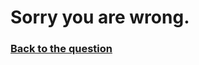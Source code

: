 # Sorry you are wrong.


### [Back to the question](https://xuniong123-jinchao.github.io/EDCI-337-Project4/quiz1.html)
